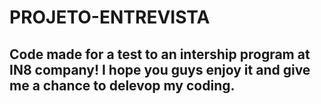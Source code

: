 # PROJETO-ENTREVISTA

## Code made for a test to an intership program at IN8 company! I hope you guys enjoy it and give me a chance to delevop my coding.
